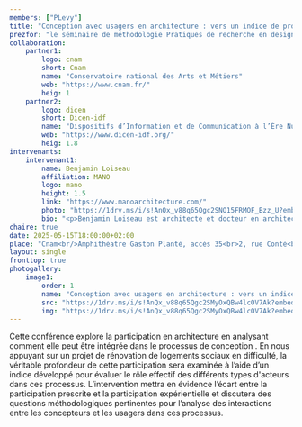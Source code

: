 ```yaml
---
members: ["PLevy"]
title: "Conception avec usagers en architecture : vers un indice de profondeur de participation"
prezfor: "le séminaire de méthodologie Pratiques de recherche en design et création"
collaboration:
    partner1:
        logo: cnam
        short: Cnam
        name: "Conservatoire national des Arts et Métiers"
        web: "https://www.cnam.fr/"
        heig: 1
    partner2:
        logo: dicen
        short: Dicen-idf
        name: "Dispositifs d’Information et de Communication à l’Ère Numérique – Paris, Ile de France (EA 7339)"
        web: "https://www.dicen-idf.org/"
        heig: 1.8
intervenants:
    intervenant1:
        name: Benjamin Loiseau
        affiliation: MANO 
        logo: mano
        height: 1.5
        link: "https://www.manoarchitecture.com/"
        photo: "https://1drv.ms/i/s!AnQx_v88q65Qgc2SNO15FRMOF_Bzz_U?embed=1&width=500"
        bio: "<p>Benjamin Loiseau est architecte et docteur en architecture. Il dirige MANO, une agence d'architecture spécialisée dans la conception participative. Ses travaux de recherche portent sur les processus de conception en architecture et la place que les usagers peuvent y prendre.</p>"
chaire: true
date: 2025-05-15T18:00:00+02:00
place: "Cnam<br/>Amphithéatre Gaston Planté, accès 35<br>2, rue Conté<br>75003 Paris"
layout: single
fronttop: true
photogallery:
    image1:
        order: 1
        name: "Conception avec usagers en architecture : vers un indice de profondeur de participation, par Benjamin Loiseau"
        src: "https://1drv.ms/i/s!AnQx_v88q65Qgc2SMyOxQBw4lcOV7Ak?embed=1&width=500"
        img: "https://1drv.ms/i/s!AnQx_v88q65Qgc2SMyOxQBw4lcOV7Ak?embed=1&width=1386"
---
```

Cette conférence explore la participation en architecture en analysant comment elle peut être intégrée dans le processus de conception . En nous appuyant sur un projet de rénovation de logements sociaux en difficulté, la véritable profondeur de cette participation sera examinée à l’aide d’un indice développé pour évaluer le rôle effectif des différents types d'acteurs dans ces processus. L’intervention mettra en évidence l’écart entre la participation prescrite et la participation expérientielle et discutera des questions méthodologiques pertinentes pour l’analyse des interactions entre les concepteurs et les usagers dans ces processus.
